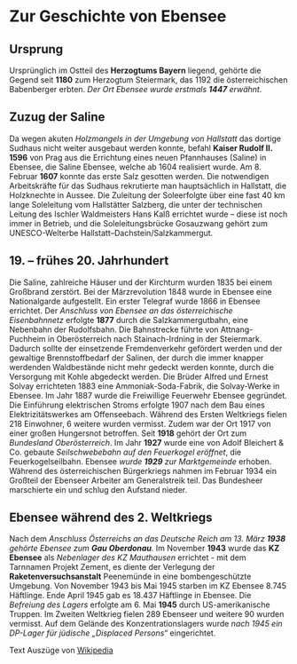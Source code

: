 # Zur Geschichte von Ebensee
## Ursprung 
Ursprünglich im Ostteil des **Herzogtums Bayern** liegend, gehörte die Gegend seit **1180** zum Herzogtum Steiermark, das 1192 die österreichischen Babenberger erbten. *Der Ort Ebensee wurde erstmals **1447** erwähnt.*
## Zuzug der Saline
Da wegen akuten *Holzmangels in der Umgebung von Hallstatt* das dortige Sudhaus nicht weiter ausgebaut werden konnte, befahl **Kaiser Rudolf II. 1596** von Prag aus die Errichtung eines neuen Pfannhauses (Saline) in Ebensee, die Saline Ebensee, welche ab 1604 realisiert wurde. Am 8. Februar **1607** konnte das erste Salz gesotten werden. Die notwendigen Arbeitskräfte für das Sudhaus rekrutierte man hauptsächlich in Hallstatt, die Holzknechte in Aussee. Die Zuleitung der Soleerfolgte über eine fast 40 km lange Soleleitung vom Hallstätter Salzberg, die unter der technischen Leitung des Ischler Waldmeisters Hans Kalß errichtet wurde – diese ist noch immer in Betrieb, und die Soleleitungsbrücke Gosauzwang gehört zum UNESCO-Welterbe Hallstatt–Dachstein/Salzkammergut.
## 19. – frühes 20. Jahrhundert
Die Saline, zahlreiche Häuser und der Kirchturm wurden 1835 bei einem Großbrand zerstört. Bei der Märzrevolution 1848 wurde in Ebensee eine Nationalgarde aufgestellt. Ein erster Telegraf wurde 1866 in Ebensee errichtet. Der *Anschluss von Ebensee an das österreichische Eisenbahnnetz* erfolgte **1877** durch die Salzkammergutbahn, eine Nebenbahn der Rudolfsbahn. Die Bahnstrecke führte von Attnang-Puchheim in Oberösterreich nach Stainach-Irdning in der Steiermark. Dadurch sollte der einsetzende Fremdenverkehr gefördert werden und der gewaltige Brennstoffbedarf der Salinen, der durch die immer knapper werdenden Waldbestände nicht mehr gedeckt werden konnte, durch die Versorgung mit Kohle abgedeckt werden. Die Brüder Alfred und Ernest Solvay errichteten 1883 eine Ammoniak-Soda-Fabrik, die Solvay-Werke in Ebensee. Im Jahr 1887 wurde die Freiwillige Feuerwehr Ebensee gegründet.
Die Einführung elektrischen Stroms erfolgte 1907 nach dem Bau eines Elektrizitätswerkes am Offenseebach. Während des Ersten Weltkriegs fielen 218 Einwohner, 6 weitere wurden vermisst. Zudem war der Ort 1917 von einer großen Hungersnot betroffen.
Seit **1918** gehört der Ort zum *Bundesland Oberösterreich*. Im Jahr **1927** wurde eine von Adolf Bleichert & Co. gebaute *Seilschwebebahn auf den Feuerkogel eröffnet*, die Feuerkogelseilbahn. Ebensee *wurde **1929** zur Marktgemeinde* erhoben. Während des österreichischen Bürgerkriegs nahmen im Februar 1934 ein Großteil der Ebenseer Arbeiter am Generalstreik teil. Das Bundesheer marschierte ein und schlug den Aufstand nieder.
## Ebensee während des 2. Weltkriegs
Nach dem *Anschluss Österreichs an das Deutsche Reich am 13. März **1938** gehörte Ebensee zum **Gau Oberdonau**.*
Im November **1943** wurde das **KZ Ebensee** als *Nebenlager des KZ Mauthausen* errichtet - mit dem Tarnnamen Projekt Zement, es diente der Verlegung der **Raketenversuchsanstalt** Peenemünde in eine bombengeschützte Umgebung. Von November 1943 bis Mai 1945 starben im KZ Ebensee 8.745 Häftlinge. Ende April 1945 gab es 18.437 Häftlinge in Ebensee. Die *Befreiung des Lagers* erfolgte am 6. Mai **1945** durch US-amerikanische Truppen. Im Zweiten Weltkrieg fielen 289 Ebenseer und weitere 90 wurden vermisst. Auf dem Gelände des Konzentrationslagers wurde *nach 1945 ein DP-Lager für jüdische „Displaced Persons“* eingerichtet.

Text Auszüge von [Wikipedia](https://de.wikipedia.org/wiki/Ebensee_am_Traunsee)